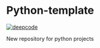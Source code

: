 # Python-template

[![deepcode](https://www.deepcode.ai/api/gh/badge?key=eyJhbGciOiJIUzI1NiIsInR5cCI6IkpXVCJ9.eyJwbGF0Zm9ybTEiOiJnaCIsIm93bmVyMSI6IktvY2hhbmtvdklEIiwicmVwbzEiOiJNSUFDIiwiaW5jbHVkZUxpbnQiOmZhbHNlLCJhdXRob3JJZCI6MjkyMTMsImlhdCI6MTYyMzQ5MTE4NH0.xy5jziE9VhAexK_1yy1CTxfq01YGCvXoy9X2VzrS9U4)](https://www.deepcode.ai/app/gh/KochankovID/MIAC/_/dashboard?utm_content=gh%2FKochankovID%2FMIAC)


New repository for python projects
